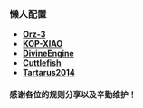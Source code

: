 ### 懒人配置

- **[Orz-3](https://raw.githubusercontent.com/Orz-3/QuantumultX/master/Orz-3.conf)**
- **[KOP-XIAO](https://raw.githubusercontent.com/KOP-XIAO/QuantumultX/master/QuantumultX_Profiles.conf)**
- **[DivineEngine](https://raw.githubusercontent.com/DivineEngine/Profiles/master/Quantumult/Outbound.conf)**
- **[Cuttlefish](https://raw.githubusercontent.com/ddgksf2013/Cuttlefish/master/Profile/QuantumultX.conf)**
- **[Tartarus2014](https://raw.githubusercontent.com/Tartarus2014/QuantumultX-Script/main/QuanX.conf)**

#### 感谢各位的规则分享以及辛勤维护！

